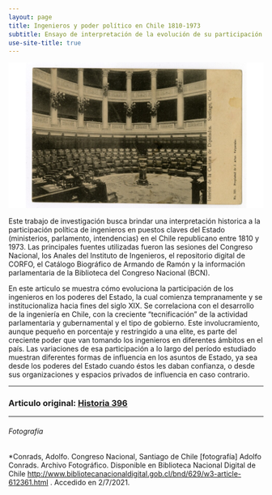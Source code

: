 ```yaml
---
layout: page
title: Ingenieros y poder político en Chile 1810-1973 
subtitle: Ensayo de interpretación de la evolución de su participación parlamentaria y ministerial
use-site-title: true
---
```


![Image1](/img/descarga.png)

Este trabajo de investigación busca brindar una interpretación historica a la participación política de ingenieros en puestos claves del Estado (ministerios, parlamento, intendencias) en el Chile republicano entre 1810 y 1973. Las principales fuentes utilizadas fueron las sesiones del Congreso Nacional, los Anales del Instituto de Ingenieros, el repositorio digital de CORFO, el Catálogo Biográfico de Armando de Ramón y la información parlamentaria de la Biblioteca del Congreso Nacional (BCN). 

En este articulo se muestra cómo evoluciona la participación de los ingenieros en los poderes del Estado, la cual comienza tempranamente y se institucionaliza hacia fines del siglo XIX. Se correlaciona con el desarrollo de la ingeniería en Chile, con la creciente “tecnificación” de la actividad parlamentaria y gubernamental y el tipo de gobierno. Este involucramiento, aunque pequeño en porcentaje y restringido a una elite, es parte del creciente poder que van tomando los ingenieros en diferentes ámbitos en el país. Las variaciones de esa participación a lo largo del período estudiado muestran diferentes formas de influencia en los asuntos de Estado, ya sea desde los poderes del Estado cuando éstos les daban confianza, o desde sus organizaciones y espacios privados de influencia en caso contrario.

---
### Articulo original: [Historia 396](http://www.historia396.cl/index.php/historia396/article/view/495)
---
###### Fotografía 

*Conrads, Adolfo. Congreso Nacional, Santiago de Chile  [fotografía] Adolfo Conrads. Archivo Fotográfico. Disponible en Biblioteca Nacional Digital de Chile http://www.bibliotecanacionaldigital.gob.cl/bnd/629/w3-article-612361.html . Accedido en 2/7/2021.

